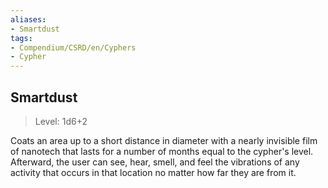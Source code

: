 ```yaml
---
aliases:
- Smartdust
tags:
- Compendium/CSRD/en/Cyphers
- Cypher
---
```


  
## Smartdust  
>Level: 1d6+2  
  
Coats an area up to a short distance in diameter with a nearly invisible film of nanotech that lasts for a number of months equal to the cypher's level. Afterward, the user can see, hear, smell, and feel the vibrations of any activity that occurs in that location no matter how far they are from it.